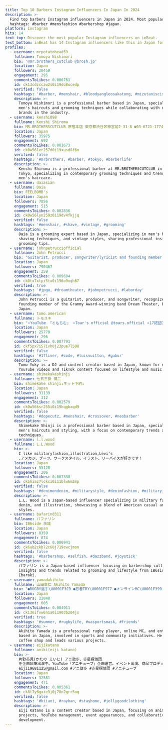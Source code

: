 ```yaml
---
title: Top 10 Barbers Instagram Influencers In Japan In 2024
description: >-
  Find top barbers Instagram influencers in Japan in 2024. Most popular
  hashtags: #barber #mensfashion #barbershop #japan.
platform: Instagram
hits: 14
text_top: Discover the most popular Instagram influencers on inBeat.
text_bottom: inBeat has 14 Instagram influencers like this in Japan for you to contact.
profiles:
  - username: mrpotatohead59
    fullname: Tomoya Nishimori
    bio: '@mr.brothers_cutclub @brosh.jp'
    location: Japan
    followers: 20459
    engagement: 295
    commentsToLikes: 0.006761
    id: ck13cdzcczw2s0i19do8ucedp
    verified: false
    hashtags: '#barber, #menshair, #bloodyangleosakatong, #mizutaniscissors'
    description: >-
      Tomoya Nishimori is a professional barber based in Japan, specializing in
      men's haircuts and grooming techniques while collaborating with notable
      brands in the industry.
  - username: kenshi098
    fullname: Kenshi Shiroma
    bio: MR.BROTHERSCUTCLUB 原宿本店 東京都渋谷区神宮前2-31-8 ☎︎03-6721-1774 @danpachi_kenshi
    location: Japan
    followers: 35975
    engagement: 692
    commentsToLikes: 0.001673
    id: ck0w56ler257d0i19xusd8f6n
    verified: false
    hashtags: '#mrbrothers, #barber, #tokyo, #barberlife'
    description: >-
      Kenshi Shiroma is a professional barber at MR.BROTHERSCUTCLUB in Harajuku,
      Tokyo, specializing in contemporary grooming techniques and trends in
      men's haircare.
  - username: daiasian
    fullname: Daia
    bio: FEELBOMB's
    location: Japan
    followers: 7856
    engagement: 515
    commentsToLikes: 0.002836
    id: ck0w56lyn259z0i19dv4fkjjq
    verified: false
    hashtags: '#menshair, #shave, #vintage, #grooming'
    description: >-
      Daia is a grooming expert based in Japan, specializing in men's hair,
      shaving techniques, and vintage styles, sharing professional insights and
      grooming tips.
  - username: johnpetrucciofficial
    fullname: John Petrucci
    bio: "Guitarist, producer, songwriter/lyricist and founding member of the Grammy Award winning band Dream Theater. All things JP here \U0001F447"
    location: Japan
    followers: 790467
    engagement: 259
    commentsToLikes: 0.009694
    id: ck0tx7xtpi5tx0i196o9vqh67
    verified: true
    hashtags: '#jpgu, #dreamtheater, #johnpetrucci, #laborday'
    description: >-
      John Petrucci is a guitarist, producer, and songwriter, recognized as a
      founding member of the Grammy Award-winning band Dream Theater, based in
      Japan.
  - username: tomo.american
    fullname: トモユキ
    bio: "⭐️YouTube 『ともちむ』 ⭐️Toar's official @toars.official ⭐️17認証DJライバー TIKTOK→ともちん\U0001F371American"
    location: Japan
    followers: 25779
    engagement: 296
    commentsToLikes: 0.007791
    id: ckf5px7i57ivh0j23pue7l508
    verified: false
    hashtags: '#17liver, #code, #luisvuitton, #gabor'
    description: >-
      Tomo Yuky is a DJ and content creator based in Japan, known for engaging
      YouTube videos and TikTok content focused on lifestyle and music.
  - username: shimekakeshinji
    fullname: 七五三掛 慎二
    bio: shimekake shinji↓ネット予約↓
    location: Japan
    followers: 31139
    engagement: 312
    commentsToLikes: 0.002579
    id: ck0w56ksr255i0i19hqgbxqd9
    verified: false
    hashtags: '#dopecutz, #menshair, #crossover, #neobarber'
    description: >-
      Shimekake Shinji is a professional barber based in Japan, specializing in
      men's haircuts and styling, with a focus on contemporary trends and
      techniques.
  - username: l.l.wood
    fullname: L.L.Wood
    bio: >-
      I like militaryfashion,illustration,Levi's
      ,アメカジ、ブーツ、ワークスタイル、イラスト、リーバイスが好きです！
    location: Japan
    followers: 55128
    engagement: 206
    commentsToLikes: 0.007338
    id: ck5hiaz7lckci0i11blw6m2mp
    verified: false
    hashtags: '#denimondenim, #militarystyle, #denimfashion, #militaryjacket'
    description: >-
      L.L. Wood is a Japan-based influencer specializing in military fashion,
      denim, and illustration, showcasing a blend of American casual and work
      styles.
  - username: bafarin0311
    fullname: バファリン
    bio: IB6side 茨城
    location: Japan
    followers: 8359
    engagement: 874
    commentsToLikes: 0.006941
    id: ck6ub2ckb72c60j719cwcjmon
    verified: false
    hashtags: '#barbershop, #selfish, #dazzband, #joystick'
    description: >-
      バファリン is a Japan-based influencer focusing on barbershop culture, sharing
      insights and trends related to grooming and lifestyle from IB6side,
      Ibaraki.
  - username: yamadakihito
    fullname: 山田章仁 Akihito Yamada
    bio: "●RUGBY選手\U0001F3C9 ●忍者TRY\U0001F977 ●オンラインMC\U0001F399 ●OWNER:調布SHEEP.exe 3x3\U0001F3C0 ●Co-OWNER:Club House coffee☕️ ●FOUNDER:Glocal Scouts⭐️"
    location: Japan
    followers: 22848
    engagement: 605
    commentsToLikes: 0.004911
    id: ck136ifvw6n1a0i1903b204js
    verified: true
    hashtags: '#summer, #rugbylife, #uasportsmask, #friends'
    description: >-
      Akihito Yamada is a professional rugby player, online MC, and entrepreneur
      based in Japan, involved in sports and community initiatives. He co-owns a
      coffee shop and leads various projects.
  - username: eijikatano
    fullname: aniki(eiji katano)
    bio: >-
      片野英児(かたの えいじ) アニ散歩、赤星探偵団
      を企画執筆出演中。YouTube「アニチューブ」企画運営。イベント出演、商品プロデュース、コラボ企画、コンテンツ企画出演等、個人お仕事のご依頼は下記まで。
      eiji19681125@gmail.com #アニ散歩 #赤星探偵団 #アニチューブ
    location: Japan
    followers: 32581
    engagement: 471
    commentsToLikes: 0.005361
    id: ck8t7y6gxie3j0j78n2grr5oq
    verified: false
    hashtags: '#kiiani, #rayban, #stayhome, #jollygoodclothing'
    description: >-
      Eiji Katano is a content creator based in Japan, focusing on anime-themed
      projects, YouTube management, event appearances, and collaborative content
      development.
---
```


